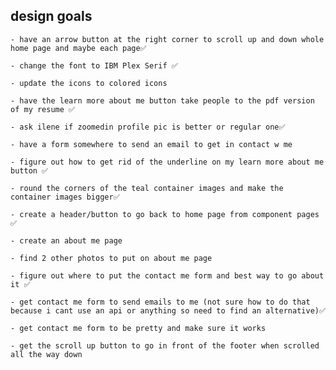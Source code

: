 ## design goals

    - have an arrow button at the right corner to scroll up and down whole home page and maybe each page✅

    - change the font to IBM Plex Serif ✅

    - update the icons to colored icons

    - have the learn more about me button take people to the pdf version of my resume ✅

    - ask ilene if zoomedin profile pic is better or regular one✅

    - have a form somewhere to send an email to get in contact w me 

    - figure out how to get rid of the underline on my learn more about me button ✅

    - round the corners of the teal container images and make the container images bigger✅

    - create a header/button to go back to home page from component pages ✅

    - create an about me page 
    
    - find 2 other photos to put on about me page

    - figure out where to put the contact me form and best way to go about it ✅

    - get contact me form to send emails to me (not sure how to do that because i cant use an api or anything so need to find an alternative)✅
    
    - get contact me form to be pretty and make sure it works

    - get the scroll up button to go in front of the footer when scrolled all the way down
    

